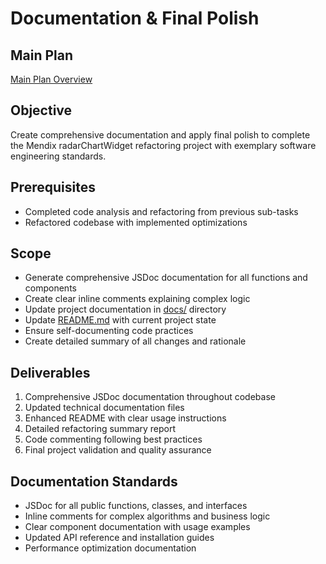 # Documentation & Final Polish

## Main Plan
[Main Plan Overview](../../plans/ROO#TASK_20250609194132_A3F7_plan_overview.md)

## Objective
Create comprehensive documentation and apply final polish to complete the Mendix radarChartWidget refactoring project with exemplary software engineering standards.

## Prerequisites
- Completed code analysis and refactoring from previous sub-tasks
- Refactored codebase with implemented optimizations

## Scope
- Generate comprehensive JSDoc documentation for all functions and components
- Create clear inline comments explaining complex logic
- Update project documentation in [docs/](../../../docs/) directory
- Update [README.md](../../../README.md) with current project state
- Ensure self-documenting code practices
- Create detailed summary of all changes and rationale

## Deliverables
1. Comprehensive JSDoc documentation throughout codebase
2. Updated technical documentation files
3. Enhanced README with clear usage instructions
4. Detailed refactoring summary report
5. Code commenting following best practices
6. Final project validation and quality assurance

## Documentation Standards
- JSDoc for all public functions, classes, and interfaces
- Inline comments for complex algorithms and business logic
- Clear component documentation with usage examples
- Updated API reference and installation guides
- Performance optimization documentation